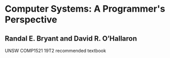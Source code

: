 # Computer Systems: A Programmer's Perspective
## Randal E. Bryant and David R. O’Hallaron 
UNSW COMP1521 19T2 recommended textbook

